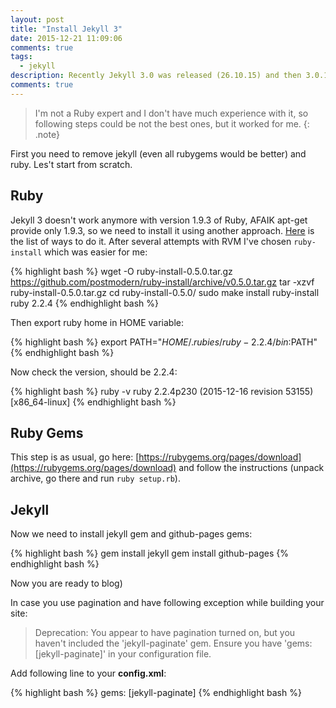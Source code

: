```yaml
---
layout: post
title: "Install Jekyll 3"
date: 2015-12-21 11:09:06
comments: true
tags: 
  - jekyll
description: Recently Jekyll 3.0 was released (26.10.15) and then 3.0.1 (17.11.15), it took me some time to upgrade my version of it. Here is how I did it.
comments: true
---
```


>I'm not a Ruby expert and I don't have much experience with it, so following steps could be not the best ones, but it worked for me.
{: .note}

First you need to remove jekyll (even all rubygems would be better) and ruby. Les't start from scratch.

## Ruby

Jekyll 3 doesn't work anymore with version 1.9.3 of Ruby, AFAIK apt-get provide only 1.9.3, so we need to install it using another approach. [Here](https://www.ruby-lang.org/en/documentation/installation/) is the list of ways to do it. After several attempts with RVM I've chosen `ruby-install` which was easier for me:

{% highlight bash %}
wget -O ruby-install-0.5.0.tar.gz https://github.com/postmodern/ruby-install/archive/v0.5.0.tar.gz
tar -xzvf ruby-install-0.5.0.tar.gz
cd ruby-install-0.5.0/
sudo make install
ruby-install ruby 2.2.4
{% endhighlight bash %}

Then export ruby home in HOME variable:
  
{% highlight bash %}
export PATH="$HOME/.rubies/ruby-2.2.4/bin:$PATH"
{% endhighlight bash %}

Now check the version, should be 2.2.4:

{% highlight bash %}
ruby -v
ruby 2.2.4p230 (2015-12-16 revision 53155) [x86_64-linux]
{% endhighlight bash %}

## Ruby Gems

This step is as usual, go here: [https://rubygems.org/pages/download](https://rubygems.org/pages/download) and follow the instructions (unpack archive, go there and run `ruby setup.rb`).

## Jekyll

Now we need to install jekyll gem and github-pages gems:

{% highlight bash %}
gem install jekyll
gem install github-pages
{% endhighlight bash %}

Now you are ready to blog)

In case you use pagination and have following exception while building your site:

>Deprecation: You appear to have pagination turned on, but you haven't included the 'jekyll-paginate' gem. Ensure you have 'gems: [jekyll-paginate]' in your configuration file.

Add following line to your **config.xml**:

{% highlight bash %}
gems: [jekyll-paginate]
{% endhighlight bash %}



